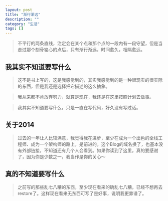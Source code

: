 ```yaml
---
layout: post
title: "渐行渐远"
description: ""
category: "生活"
tags: []
---
```


>不平行的两条直线，注定会在某个点和那个点的一段内有一段守望，但是当走过那个刻骨铭心的点后，只有渐行渐远，时间愈久，相隔愈远。
  
  
我其实不知道要写什么
-----

>这不是书上写的，这是我感觉到的，其实我感觉到的是一种很现实的很实际的东西，但是我还是选择把它描述的这么抽象。
  
  
>我从来都不肯放弃努力，就算是现在，我还是在这里按照计划去做事。

>我其实不知道要写什么，只是一直在写代码，好久没有写过话。
  
  
关于2014
---  
  
  
>过去的一年让人比较满意，我觉得我在进步，至少在成为一个出色的全栈工程师、成为一个架构师的路上，是前进的。这个Blog的域名换了，也基本没有外部链接，不知道还有几个人会看到。如果你读到了这里，真的要感谢了，因为你是少数之一，我当作是你的关心～
  
  

真的不知道要写什么
-----  
  

>之前写的那些乱七八糟的东西，至少现在看来的确乱七八糟，已经不想再去restore了。这样现在看来无东西可写了是好事，说明我更靠谱了。




